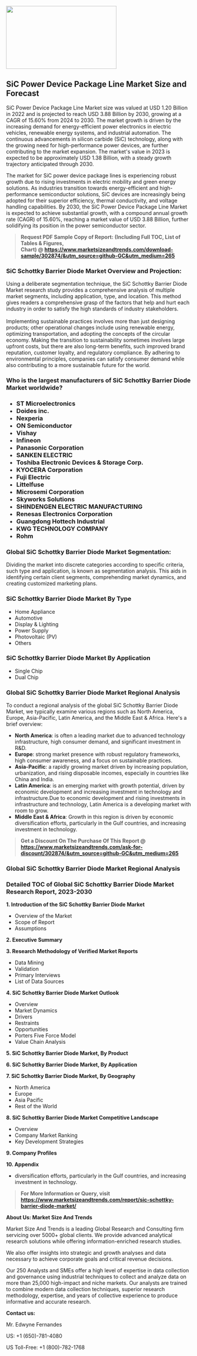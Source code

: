 <p><img class="alignnone size-medium wp-image-20088" src="https://ffe5etoiles.com/wp-content/uploads/2024/12/MST1-300x171.png" alt="" width="300" height="171" /></p><h2>SiC Power Device Package Line Market Size and Forecast</h2><p>SiC Power Device Package Line Market size was valued at USD 1.20 Billion in 2022 and is projected to reach USD 3.88 Billion by 2030, growing at a CAGR of 15.60% from 2024 to 2030. The market growth is driven by the increasing demand for energy-efficient power electronics in electric vehicles, renewable energy systems, and industrial automation. The continuous advancements in silicon carbide (SiC) technology, along with the growing need for high-performance power devices, are further contributing to the market expansion. The market's value in 2023 is expected to be approximately USD 1.38 Billion, with a steady growth trajectory anticipated through 2030.</p><p>The market for SiC power device package lines is experiencing robust growth due to rising investments in electric mobility and green energy solutions. As industries transition towards energy-efficient and high-performance semiconductor solutions, SiC devices are increasingly being adopted for their superior efficiency, thermal conductivity, and voltage handling capabilities. By 2030, the SiC Power Device Package Line Market is expected to achieve substantial growth, with a compound annual growth rate (CAGR) of 15.60%, reaching a market value of USD 3.88 Billion, further solidifying its position in the power semiconductor sector.</p></p><blockquote id="" class=""><strong>Request PDF Sample Copy of Report: (Including Full TOC, List of Tables &amp; Figures, Chart)&nbsp;@&nbsp;<strong><a href="https://www.marketsizeandtrends.com/download-sample/302874/&utm_source=github-GC&utm_medium=265" target="_blank">https://www.marketsizeandtrends.com/download-sample/302874/&utm_source=github-GC&utm_medium=265</a></strong></strong></blockquote><h3 id="" class="">SiC Schottky Barrier Diode Market&nbsp;Overview and Projection:</h3><p id="" class="">Using a deliberate segmentation technique, the SiC Schottky Barrier Diode Market research study provides a comprehensive analysis of multiple market segments, including application, type, and location. This method gives readers a comprehensive grasp of the factors that help and hurt each industry in order to satisfy the high standards of industry stakeholders. <br /> <br />Implementing sustainable practices involves more than just designing products; other operational changes include using renewable energy, optimizing transportation, and adopting the concepts of the circular economy. Making the transition to sustainability sometimes involves large upfront costs, but there are also long-term benefits, such improved brand reputation, customer loyalty, and regulatory compliance. By adhering to environmental principles, companies can satisfy consumer demand while also contributing to a more sustainable future for the world.</p><h3 id="" class="">Who is the largest manufacturers of&nbsp;SiC Schottky Barrier Diode Market worldwide?</h3><h3 class=""><p><ul><li>ST Microelectronics </li><li> Doides inc. </li><li> Nexperia </li><li> ON Semiconductor </li><li> Vishay </li><li> Infineon </li><li> Panasonic Corporation </li><li> SANKEN ELECTRIC </li><li> Toshiba Electronic Devices & Storage Corp. </li><li> KYOCERA Corporation </li><li> Fuji Electric </li><li> Littelfuse </li><li> Microsemi Corporation </li><li> Skyworks Solutions </li><li> SHINDENGEN ELECTRIC MANUFACTURING </li><li> Renesas Electronics Corporation </li><li> Guangdong Hottech Industrial </li><li> KWG TECHNOLOGY COMPANY </li><li> Rohm</li></ul></p></h3><h3 id="" class="">Global&nbsp;SiC Schottky Barrier Diode Market Segmentation:</h3><p id="" class="">Dividing the market into discrete categories according to specific criteria, such type and application, is known as segmentation analysis. This aids in identifying certain client segments, comprehending market dynamics, and creating customized marketing plans.</p><h3 id="" class="">SiC Schottky Barrier Diode Market&nbsp;By Type</h3><p><p><ul><li>Home Appliance</li><li> Automotive</li><li> Display & Lighting</li><li> Power Supply</li><li> Photovoltaic (PV)</li><li> Others</p></li></ul></p></p><h3 id="" class="">SiC Schottky Barrier Diode Market&nbsp;By Application</h3><p class=""><p><ul><li>Single Chip</li><li> Dual Chip</li></ul></p></p><h3 id="" class="">Global SiC Schottky Barrier Diode Market Regional Analysis</h3><p id="" class="">To conduct a regional analysis of the global SiC Schottky Barrier Diode Market, we typically examine various regions such as North America, Europe, Asia-Pacific, Latin America, and the Middle East &amp; Africa. Here's a brief overview:</p><ul><li><strong>North America</strong>: is often a leading market due to advanced technology infrastructure, high consumer demand, and significant investment in R&amp;D.</li><li><strong>Europe</strong>: strong market presence with robust regulatory frameworks, high consumer awareness, and a focus on sustainable practices.</li><li><strong>Asia-Pacific</strong>: a rapidly growing market driven by increasing population, urbanization, and rising disposable incomes, especially in countries like China and India.</li><li><strong>Latin America</strong>: is an emerging market with growth potential, driven by economic development and increasing investment in technology and infrastructure.Due to economic development and rising investments in infrastructure and technology, Latin America is a developing market with room to grow.</li><li><strong>Middle East &amp; Africa</strong>: Growth in this region is driven by economic diversification efforts, particularly in the Gulf countries, and increasing investment in technology.</li></ul><blockquote id="" class=""><strong>Get a Discount On The Purchase Of This Report @ <strong><a href="https://www.marketsizeandtrends.com/ask-for-discount/302874/&utm_source=github-GC&utm_medium=265" target="_blank">https://www.marketsizeandtrends.com/ask-for-discount/302874/&utm_source=github-GC&utm_medium=265</a></strong></strong></blockquote><h3 id="" class="">Global SiC Schottky Barrier Diode Market Regional Analysis</h3><h3 id="" class="">Detailed TOC of Global SiC Schottky Barrier Diode Market Research Report, 2023-2030</h3><p id="" class=""><strong>1. Introduction of the SiC Schottky Barrier Diode Market</strong></p><ul><li>Overview of the Market</li><li>Scope of Report</li><li>Assumptions</li></ul><p id="" class=""><strong>2. Executive Summary</strong></p><p id="" class=""><strong>3. Research Methodology of Verified Market Reports</strong></p><ul><li>Data Mining</li><li>Validation</li><li>Primary Interviews</li><li>List of Data Sources</li></ul><p id="" class=""><strong>4. SiC Schottky Barrier Diode Market Outlook</strong></p><ul><li>Overview</li><li>Market Dynamics</li><li>Drivers</li><li>Restraints</li><li>Opportunities</li><li>Porters Five Force Model</li><li>Value Chain Analysis</li></ul><p id="" class=""><strong>5. SiC Schottky Barrier Diode Market, By Product</strong></p><p id="" class=""><strong>6. SiC Schottky Barrier Diode Market, By Application</strong></p><p id="" class=""><strong>7. SiC Schottky Barrier Diode Market, By Geography</strong></p><ul><li>North America</li><li>Europe</li><li>Asia Pacific</li><li>Rest of the World</li></ul><p id="" class=""><strong>8. SiC Schottky Barrier Diode Market Competitive Landscape</strong></p><ul><li>Overview</li><li>Company Market Ranking</li><li>Key Development Strategies</li></ul><p id="" class=""><strong>9. Company Profiles</strong></p><p id="" class=""><strong>10. Appendix</strong></p><ul><li>diversification efforts, particularly in the Gulf countries, and increasing investment in technology.</li></ul><blockquote id="" class=""><strong>For More Information or Query, visit <strong><strong><a href="https://www.marketsizeandtrends.com/report/sic-schottky-barrier-diode-market/" target="_blank">https://www.marketsizeandtrends.com/report/sic-schottky-barrier-diode-market/</a></strong></strong></strong></blockquote><p id="" class=""><strong>About Us: Market Size And Trends</strong></p><p id="" class="">Market Size And Trends is a leading Global Research and Consulting firm servicing over 5000+ global clients. We provide advanced analytical research solutions while offering information-enriched research studies.</p><p id="" class="">We also offer insights into strategic and growth analyses and data necessary to achieve corporate goals and critical revenue decisions.</p><p id="" class="">Our 250 Analysts and SMEs offer a high level of expertise in data collection and governance using industrial techniques to collect and analyze data on more than 25,000 high-impact and niche markets. Our analysts are trained to combine modern data collection techniques, superior research methodology, expertise, and years of collective experience to produce informative and accurate research.</p><p id="" class=""><strong>Contact us:</strong></p><p id="" class="">Mr. Edwyne Fernandes</p><p id="" class="">US: +1 (650)-781-4080</p><p id="" class="">US Toll-Free: +1 (800)-782-1768</p>
